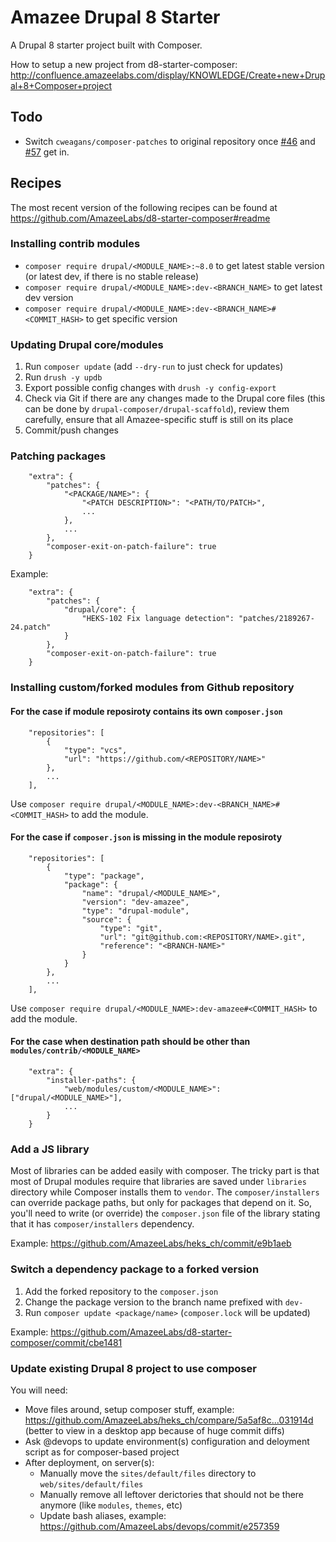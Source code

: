 # Amazee Drupal 8 Starter

A Drupal 8 starter project built with Composer.

How to setup a new project from d8-starter-composer: http://confluence.amazeelabs.com/display/KNOWLEDGE/Create+new+Drupal+8+Composer+project

## Todo

- Switch `cweagans/composer-patches` to original repository once [#46](https://github.com/cweagans/composer-patches/pull/46) and [#57](https://github.com/cweagans/composer-patches/pull/57) get in.

## Recipes

The most recent version of the following recipes can be found at https://github.com/AmazeeLabs/d8-starter-composer#readme

### Installing contrib modules

- ```composer require drupal/<MODULE_NAME>:~8.0``` to get latest stable version (or latest dev, if there is no stable release)
- ```composer require drupal/<MODULE_NAME>:dev-<BRANCH_NAME>``` to get latest dev version
- ```composer require drupal/<MODULE_NAME>:dev-<BRANCH_NAME>#<COMMIT_HASH>``` to get specific version

### Updating Drupal core/modules

1. Run `composer update` (add `--dry-run` to just check for updates)
1. Run `drush -y updb`
1. Export possible config changes with `drush -y config-export`
1. Check via Git if there are any changes made to the Drupal core files (this can be done by `drupal-composer/drupal-scaffold`), review them carefully, ensure that all Amazee-specific stuff is still on its place
1. Commit/push changes

### Patching packages

```
    "extra": {
        "patches": {
            "<PACKAGE/NAME>": {
                "<PATCH DESCRIPTION>": "<PATH/TO/PATCH>",
                ...
            },
            ...
        },
        "composer-exit-on-patch-failure": true
    }
```

Example:

```
    "extra": {
        "patches": {
            "drupal/core": {
                "HEKS-102 Fix language detection": "patches/2189267-24.patch"
            }
        },
        "composer-exit-on-patch-failure": true
    }
```

### Installing custom/forked modules from Github repository

#### For the case if module reposiroty contains its own `composer.json`

```
    "repositories": [
        {
            "type": "vcs",
            "url": "https://github.com/<REPOSITORY/NAME>"
        },
        ...
    ],
```

Use `composer require drupal/<MODULE_NAME>:dev-<BRANCH_NAME>#<COMMIT_HASH>` to add the module.

#### For the case if `composer.json` is missing in the module reposiroty

```
    "repositories": [
        {
            "type": "package",
            "package": {
                "name": "drupal/<MODULE_NAME>",
                "version": "dev-amazee",
                "type": "drupal-module",
                "source": {
                    "type": "git",
                    "url": "git@github.com:<REPOSITORY/NAME>.git",
                    "reference": "<BRANCH-NAME>"
                }
            }
        },
        ...
    ],
```

Use `composer require drupal/<MODULE_NAME>:dev-amazee#<COMMIT_HASH>` to add the module.

#### For the case when destination path should be other than `modules/contrib/<MODULE_NAME>`

```
    "extra": {
        "installer-paths": {
            "web/modules/custom/<MODULE_NAME>": ["drupal/<MODULE_NAME>"],
            ...
        }
    }
```

### Add a JS library

Most of libraries can be added easily with composer. The tricky part is that most of Drupal modules require that libraries are saved under `libraries` directory while Composer installs them to `vendor`. The `composer/installers` can override package paths, but only for packages that depend on it. So, you'll need to write (or override) the `composer.json` file of the library stating that it has `composer/installers` dependency.

Example: https://github.com/AmazeeLabs/heks_ch/commit/e9b1aeb

### Switch a dependency package to a forked version

1. Add the forked repository to the `composer.json`
1. Change the package version to the branch name prefixed with `dev-`
1. Run `composer update <package/name>` (`composer.lock` will be updated)

Example: https://github.com/AmazeeLabs/d8-starter-composer/commit/cbe1481

### Update existing Drupal 8 project to use composer

You will need:
- Move files around, setup composer stuff, example: https://github.com/AmazeeLabs/heks_ch/compare/5a5af8c...031914d (better to view in a desktop app because of huge commit diffs)
- Ask @devops to update environment(s) configuration and deloyment script as for composer-based project
- After deployment, on server(s):
  - Manually move the `sites/default/files` directory to `web/sites/default/files`
  - Manually remove all leftover derictories that should not be there anymore (like `modules`, `themes`, etc)
  - Update bash aliases, example: https://github.com/AmazeeLabs/devops/commit/e257359
